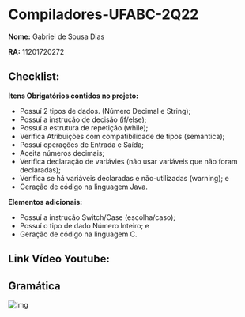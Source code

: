 # Compiladores-UFABC-2Q22

**Nome:** Gabriel de Sousa Dias

**RA:** 11201720272

## Checklist:

**Itens Obrigatórios contidos no projeto:**

- Possuí 2 tipos de dados. (Número Decimal e String);
- Possuí a instrução de decisão (if/else);
- Possuí a estrutura de repetição (while);	
- Verifica Atribuições com compatibilidade de tipos (semântica); 	
- Possuí operações de Entrada e Saída;
- Aceita números decimais; 	
- Verifica declaração de variávies (não usar variáveis que não foram declaradas);	
- Verifica se há variáveis declaradas e não-utilizadas (warning);	e
- Geração de código na linguagem Java.

**Elementos adicionais:**

- Possuí a instrução Switch/Case (escolha/caso);
- Possuí o tipo de dado Número Inteiro; e
- Geração de código na linguagem C.

## Link Vídeo Youtube:

## Gramática

![img]("C:\Users\gabri\OneDrive\Documentos\UFABC\Gramática.jpg")
